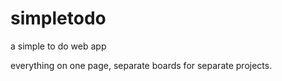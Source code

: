 simpletodo
==========

a simple to do web app

everything on one page, separate boards for separate projects.
